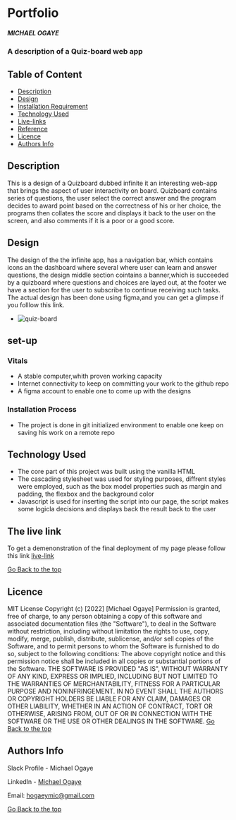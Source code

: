 # Portfolio
##### MICHAEL OGAYE
### A description of a Quiz-board web app
## Table of Content
+ [Description](#description)
+ [Design](Design)
+ [Installation Requirement]( Requisites)
+ [Technology Used](technology-used)
+ [Live-links](#Livelinks)
+ [Reference](#reference)
+ [Licence](#licence)
+ [Authors Info](#aut)
## Description
<p>This is a design of a  Quizboard dubbed infinite it an interesting web-app that brings the aspect of user interactivity on board. Quizboard  contains series of questions, the user  select the correct answer and the program decides to award point based on the correctness of his or her choice, the programs then collates the score and displays it back to the user on the screen, and also comments if it is a poor or a good score.</p>

## Design
The design of the the infinite app, has a navigation bar, which contains icons an the dashboard where several where user can learn and answer questions, the design middle section cointains a banner,which is succeeded by a quizboard where questions and choices are layed out, at the footer we have a section for the user to subscribe to continue receiving such tasks.
The actual design has been done using figma,and you can get a glimpse if you folllow this link.
+ ![quiz-board](https://www.figma.com/file/VrIGz8LIiFX1WlHWyU55ts/QUIZ_DASHBOARD?node-id=22%3A19)


## set-up
### Vitals
* A stable computer,whith proven working capacity
* Internet connectivity to keep on committing your work to the github repo
* A figma account to enable one to come up with the designs
### Installation Process
* The project is done in git initialized environment to enable one keep on saving his work on a remote repo
## Technology Used
* The core part of this project was built using the vanilla HTML
* The cascading stylesheet was used for styling purposes, diffrent styles were employed, such as the box model properties such as margin and padding, the flexbox and the background color
* Javascript is used for inserting the script into our page, the script makes some logicla decisions and displays back the result back to the user
## The live link
To get a demenonstration of the final deployment of my page please follow this link
[live-link](https://michael-ogaye.github.io/quizboard/)

  
[Go Back to the top](#portfolio)
## Licence
MIT License
Copyright (c) [2022] [Michael Ogaye]
Permission is  granted, free of charge, to any person obtaining a copy
of this software and associated documentation files (the "Software"), to deal
in the Software without restriction, including without limitation the rights
to use, copy, modify, merge, publish, distribute, sublicense, and/or sell
copies of the Software, and to permit persons to whom the Software is
furnished to do so, subject to the following conditions:
The above copyright notice and this permission notice shall be included in all
copies or substantial portions of the Software.
THE SOFTWARE IS PROVIDED "AS IS", WITHOUT WARRANTY OF ANY KIND, EXPRESS OR
IMPLIED, INCLUDING BUT NOT LIMITED TO THE WARRANTIES OF MERCHANTABILITY,
FITNESS FOR A PARTICULAR PURPOSE AND NONINFRINGEMENT. IN NO EVENT SHALL THE
AUTHORS OR COPYRIGHT HOLDERS BE LIABLE FOR ANY CLAIM, DAMAGES OR OTHER
LIABILITY, WHETHER IN AN ACTION OF CONTRACT, TORT OR OTHERWISE, ARISING FROM,
OUT OF OR IN CONNECTION WITH THE SOFTWARE OR THE USE OR OTHER DEALINGS IN THE
SOFTWARE.
[Go Back to the top](#portfolio)
## Authors Info
Slack Profile - Michael Ogaye

Linkedln - [Michael Ogaye](https://www.linkedin.com/in/ogaye-michael-279342212/)

Email: hogaeymic@gmail.com

[Go Back to the top](#portfolio)